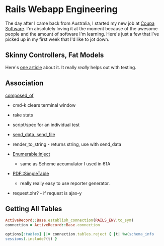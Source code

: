 # Rails Webapp Engineering

The day after I came back from Australia, I started my new job at
[Coupa Software](http://www.coupa.com).  I'm absolutely loving it at
the moment because of the awesome people and the amount of software
I'm learning.  Here's just a few that I've picked up in my first week
that I'd like to jot down.

## Skinny Controllers, Fat Models ##

Here's [one
article](http://weblog.jamisbuck.org/2006/10/18/skinny-controller-fat-model)
about it.  It really *really* helps out with testing.

## Association ##

[composed\_of](http://api.rubyonrails.org/classes/ActiveRecord/Aggregations/ClassMethods.html#M001262)

* cmd-k clears terminal window
* rake stats
* script/spec for an individual test

* [send_data, send_file](http://api.rubyonrails.org/classes/ActionController/Streaming.html)
* render_to_string - returns string, use with send_data

* [Enumerable:inject](http://www.ruby-doc.org/core/classes/Enumerable.html#M001147)
  - same as Scheme accumulator I used in 61A

* [PDF::SimpleTable](http://ruby-pdf.rubyforge.org/pdf-writer/doc/classes/PDF/SimpleTable.html)
  - really really easy to use reporter generator.

* request.xhr? - if request is ajax-y

## Getting All Tables ##

```ruby
ActiveRecord::Base.establish_connection(RAILS_ENV.to_sym)
connection = ActiveRecord::Base.connection

options[:tables] ||= connection.tables.reject { |t| %w(schema_info
sessions).include?(t) }
```
